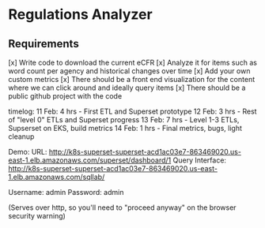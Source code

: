 # Regulations Analyzer

## Requirements
[x] Write code to download the current eCFR
[x] Analyze it for items such as word count per agency and historical changes over time
[x] Add your own custom metrics
[x] There should be a front end visualization for the content where we can click around and ideally query items
[x] There should be a public github project with the code

timelog:
11 Feb: 4 hrs - First ETL and Superset prototype
12 Feb: 3 hrs - Rest of "level 0" ETLs and Superset progress
13 Feb: 7 hrs - Level 1-3 ETLs, Supserset on EKS, build metrics
14 Feb: 1 hrs - Final metrics, bugs, light cleanup

Demo:
URL: http://k8s-superset-superset-acd1ac03e7-863469020.us-east-1.elb.amazonaws.com/superset/dashboard/1
Query Interface: http://k8s-superset-superset-acd1ac03e7-863469020.us-east-1.elb.amazonaws.com/sqllab/

Username: admin
Password: admin

(Serves over http, so you'll need to "proceed anyway" on the browser security warning)